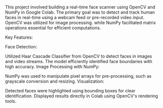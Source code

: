 This project involved building a real-time face scanner using OpenCV and NumPy in Google Colab. 
The primary goal was to detect and track human faces in real-time using a webcam feed or pre-recorded video input. OpenCV was utilized for image processing.
while NumPy facilitated matrix operations essential for efficient computations.

Key Features:

Face Detection:

Utilized Haar Cascade Classifier from OpenCV to detect faces in images and video streams.
The model efficiently identified face boundaries with high accuracy.
Image Processing with NumPy:

NumPy was used to manipulate pixel arrays for pre-processing, such as grayscale conversion and resizing.
Visualization:

Detected faces were highlighted using bounding boxes for clear identification.
Displayed results directly in Colab using OpenCV's rendering tools.
